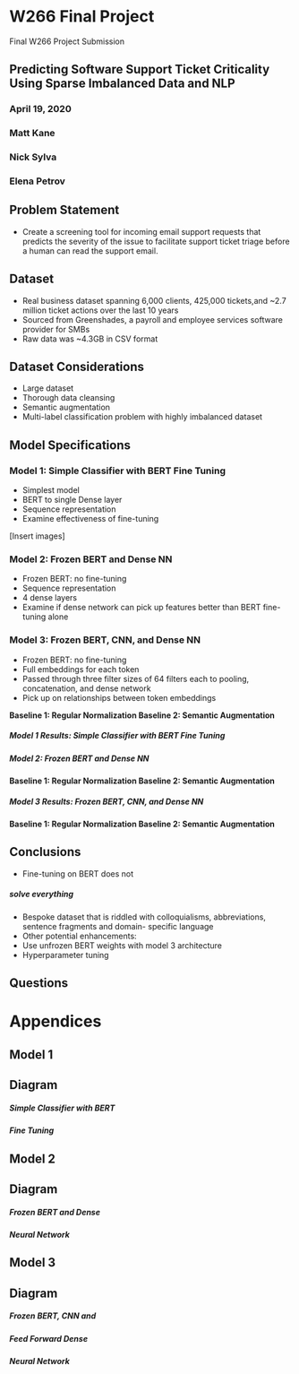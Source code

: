 # W266 Final Project
Final W266 Project Submission


## Predicting Software Support Ticket Criticality Using Sparse Imbalanced Data and NLP
### April 19, 2020

### Matt Kane
### Nick Sylva
### Elena Petrov


## Problem Statement

* Create a screening tool for incoming email support requests that predicts the severity of the issue to facilitate support ticket triage before a human can read the support email.

## Dataset
* Real business dataset spanning 6,000 clients, 425,000 tickets,and ~2.7 million ticket actions over the last 10 years
* Sourced from Greenshades, a payroll and employee services software provider for SMBs
* Raw data was ~4.3GB in CSV format

## Dataset Considerations
* Large dataset
* Thorough data cleansing
* Semantic augmentation
* Multi-label classification problem with highly imbalanced dataset

## Model Specifications

### Model 1: Simple Classifier with BERT Fine Tuning
* Simplest model
* BERT to single Dense layer
* Sequence representation
* Examine effectiveness of fine-tuning

[Insert images]

### Model 2: Frozen BERT and Dense NN
* Frozen BERT: no fine-tuning
* Sequence representation
* 4 dense layers
* Examine if dense network can pick up features better than BERT fine-tuning alone

### Model 3: Frozen BERT, CNN, and Dense NN
* Frozen BERT: no fine-tuning
* Full embeddings for each token
* Passed through three filter sizes of 64 filters each to pooling, concatenation, and dense network
* Pick up on relationships between token embeddings

**Baseline 1: Regular Normalization Baseline 2: Semantic Augmentation**

##### Model 1 Results: Simple Classifier with BERT Fine Tuning


##### Model 2: Frozen BERT and Dense NN

**Baseline 1: Regular Normalization Baseline 2: Semantic Augmentation**


##### Model 3 Results: Frozen BERT, CNN, and Dense NN

**Baseline 1: Regular Normalization Baseline 2: Semantic Augmentation**


## Conclusions

- Fine-tuning on BERT does not

##### solve everything

- Bespoke dataset that is riddled
    with colloquialisms, abbreviations,
    sentence fragments and domain-
    specific language
- Other potential enhancements:
- Use unfrozen BERT weights with
model 3 architecture
- Hyperparameter tuning


## Questions


# Appendices


## Model 1

## Diagram

##### Simple Classifier with BERT

##### Fine Tuning


## Model 2

## Diagram

##### Frozen BERT and Dense

##### Neural Network


## Model 3

## Diagram

##### Frozen BERT, CNN and

##### Feed Forward Dense

##### Neural Network


